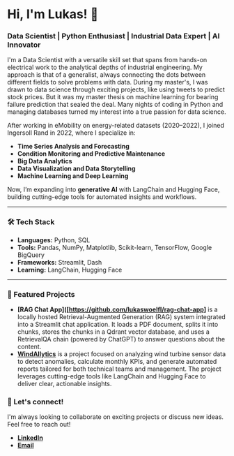# Hi, I'm Lukas! 👋

### Data Scientist | Python Enthusiast | Industrial Data Expert | AI Innovator

I'm a Data Scientist with a versatile skill set that spans from hands-on electrical work to the analytical depths of industrial engineering. 
My approach is that of a generalist, always connecting the dots between different fields to solve problems with data. 
During my master's, I was drawn to data science through exciting projects, like using tweets to predict stock prices. 
But it was my master thesis on machine learning for bearing failure prediction that sealed the deal. 
Many nights of coding in Python and managing databases turned my interest into a true passion for data science.

After working in eMobility on energy-related datasets (2020–2022), I joined Ingersoll Rand in 2022, where I specialize in:
- **Time Series Analysis and Forecasting**
- **Condition Monitoring and Predictive Maintenance**
- **Big Data Analytics**
- **Data Visualization and Data Storytelling**
- **Machine Learning and Deep Learning**

Now, I’m expanding into **generative AI** with LangChain and Hugging Face, building cutting-edge tools for automated insights and workflows.

---

### 🛠️ Tech Stack

- **Languages:** Python, SQL
- **Tools:** Pandas, NumPy, Matplotlib, Scikit-learn, TensorFlow, Google BigQuery
- **Frameworks:** Streamlit, Dash
- **Learning:** LangChain, Hugging Face

---

### 🌟 Featured Projects

- **[RAG Chat App]([https://github.com/lukaswoelfl/rag-chat-app]** is a locally hosted Retrieval-Augmented Generation (RAG) system integrated into a Streamlit chat application. It loads a PDF document, splits it into chunks, stores the chunks in a Qdrant vector database, and uses a RetrievalQA chain (powered by ChatGPT) to answer questions about the content.
- **[WindAIlytics](https://github.com/lukaswoelfl/WindAIlytics)** is a project focused on analyzing wind turbine sensor data to detect anomalies, calculate monthly KPIs, and generate automated reports tailored for both technical teams and management. The project leverages cutting-edge tools like LangChain and Hugging Face to deliver clear, actionable insights.

### 🤝 Let's connect!

I'm always looking to collaborate on exciting projects or discuss new ideas. Feel free to reach out!
- **[LinkedIn](https://www.linkedin.com/in/lukas-wölfl/)**
- **[Email](mailto:rope-room2r@icloud.com)**
